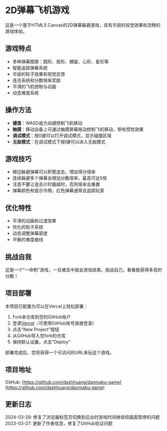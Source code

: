 # 2D弹幕飞机游戏

这是一个基于HTML5 Canvas的2D弹幕躲避游戏，具有华丽的视觉效果和流畅的游戏体验。

## 游戏特点

- 多种弹幕图案：圆形、扇形、螺旋、心形、星形等
- 智能追踪弹幕系统
- 华丽的粒子效果和视觉反馈
- 连击系统和分数倍率奖励
- 平滑的飞机控制与动画
- 动态难度系统

## 操作方法

- **键盘**：WASD或方向键控制飞机移动
- **触摸**：移动设备上可通过触摸屏幕拖动控制飞机移动，带有惯性效果
- **调试模式**：按0键可以打开调试模式，显示碰撞区域
- **无敌模式**：在调试模式下按I键可以进入无敌模式

## 游戏技巧

- 擦边躲避弹幕可以积累连击，增加得分倍率
- 连续躲避多个弹幕会增加分数倍率，最高可达5倍
- 注意不要让连击计时器超时，否则倍率会重置
- 弹幕颜色有提示作用，红色弹幕通常会追踪玩家

## 优化特性

- 平滑的动画和过渡效果
- 优化的粒子系统
- 动态调整弹幕密度
- 平衡的难度曲线

## 挑战自我

这是一个"一命制"游戏，一旦被击中就会游戏结束。挑战自己，看看能获得多高的分数！

## 项目部署

本项目已配置为可以在Vercel上轻松部署：

1. Fork本仓库到您的GitHub账户
2. 登录[Vercel](https://vercel.com/)（可使用GitHub账号直接登录）
3. 点击"New Project"按钮
4. 从GitHub导入您fork的仓库
5. 保持默认设置，点击"Deploy"

部署完成后，您将获得一个可访问的URL来玩这个游戏。

## 项目地址

GitHub: [https://github.com/dashhuang/danmaku-game](https://github.com/dashhuang/danmaku-game)

## 更新日志

2024-03-28: 修复了浏览器标签页切换到后台时游戏时间继续但画面暂停的问题
2023-03-27: 更新了作者信息，修复了GitHub验证问题 
